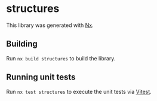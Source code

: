 # structures

This library was generated with [Nx](https://nx.dev).

## Building

Run `nx build structures` to build the library.

## Running unit tests

Run `nx test structures` to execute the unit tests via [Vitest](https://vitest.dev/).
